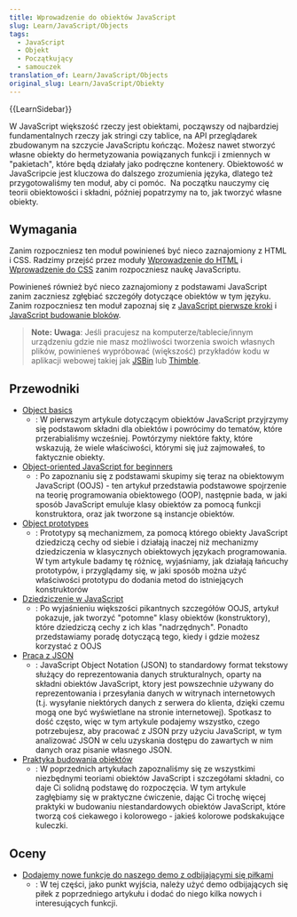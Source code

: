 ```yaml
---
title: Wprowadzenie do obiektów JavaScript
slug: Learn/JavaScript/Objects
tags:
  - JavaScript
  - Objekt
  - Początkujący
  - samouczek
translation_of: Learn/JavaScript/Objects
original_slug: Learn/JavaScript/Obiekty
---
```

{{LearnSidebar}}

W JavaScript większość rzeczy jest obiektami, począwszy od najbardziej fundamentalnych rzeczy jak stringi czy tablice, na API przeglądarek zbudowanym na szczycie JavaScriptu kończąc. Możesz nawet stworzyć własne obiekty do hermetyzowania powiązanych funkcji i zmiennych w "pakietach", które będą działały jako podręczne kontenery. Obiektowość w JavaScripcie jest kluczowa do dalszego zrozumienia języka, dlatego też przygotowaliśmy ten moduł, aby ci pomóc.  Na początku nauczymy cię teorii obiektowości i składni, później popatrzymy na to, jak tworzyć własne obiekty.

## Wymagania

Zanim rozpoczniesz ten moduł powinieneś być nieco zaznajomiony z HTML i CSS. Radzimy przejść przez moduły [Wprowadzenie do HTML](/pl/docs/Web/Guide/HTML/Introduction) i [Wprowadzenie do CSS](/pl/docs/Learn/CSS/Introduction_to_CSS) zanim rozpoczniesz naukę JavaScriptu.

Powinieneś również być nieco zaznajomiony z podstawami JavaScript zanim zaczniesz zgłębiać szczegóły dotyczące obiektów w tym języku. Zanim rozpoczniesz ten moduł zapoznaj się z [JavaScript pierwsze kroki](/pl/docs/Learn/JavaScript/First_steps) i [JavaScript budowanie bloków](/pl/docs/Learn/JavaScript/Building_blocks).

> **Note:** **Uwaga**: Jeśli pracujesz na komputerze/tablecie/innym urządzeniu gdzie nie masz możliwości tworzenia swoich własnych plików, powinieneś wypróbować (większość) przykładów kodu w aplikacji webowej takiej jak [JSBin](http://jsbin.com/) lub [Thimble](https://thimble.mozilla.org/).

## Przewodniki

- [Object basics](/pl/docs/Learn/JavaScript/Objects/Basics)
  - : W pierwszym artykule dotyczącym obiektów JavaScript przyjrzymy się podstawom składni dla obiektów i powrócimy do tematów, które przerabialiśmy wcześniej. Powtórzymy niektóre fakty, które wskazują, że wiele właściwości, którymi się już zajmowałeś, to faktycznie obiekty.
- [Object-oriented JavaScript for beginners](/pl/docs/Learn/JavaScript/Objects/Object-oriented_JS)
  - : Po zapoznaniu się z podstawami skupimy się teraz na obiektowym JavaScript (OOJS) - ten artykuł przedstawia podstawowe spojrzenie na teorię programowania obiektowego (OOP), następnie bada, w jaki sposób JavaScript emuluje klasy obiektów za pomocą funkcji konstruktora, oraz jak tworzone są instancje obiektów.
- [Object prototypes](/pl/docs/Learn/JavaScript/Objects/Object_prototypes)
  - : Prototypy są mechanizmem, za pomocą którego obiekty JavaScript dziedziczą cechy od siebie i działają inaczej niż mechanizmy dziedziczenia w klasycznych obiektowych językach programowania. W tym artykule badamy tę różnicę, wyjaśniamy, jak działają łańcuchy prototypów, i przyglądamy się, w jaki sposób można użyć właściwości prototypu do dodania metod do istniejących konstruktorów
- [Dziedziczenie w JavaScript](/pl/docs/Learn/JavaScript/Objects/Inheritance)
  - : Po wyjaśnieniu większości pikantnych szczegółów OOJS, artykuł pokazuje, jak tworzyć "potomne" klasy obiektów (konstruktory), które dziedziczą cechy z ich klas "nadrzędnych". Ponadto przedstawiamy poradę dotyczącą tego, kiedy i gdzie możesz korzystać z OOJS
- [Praca z JSON](/pl/docs/Learn/JavaScript/Objects/JSON)
  - : JavaScript Object Notation (JSON) to standardowy format tekstowy służący do reprezentowania danych strukturalnych, oparty na składni obiektów JavaScript, ktory jest powszechnie używany do reprezentowania i przesyłania danych w witrynach internetowych (t.j. wysyłanie niektórych danych z serwera do klienta, dzięki czemu mogą one być wyświetlane na stronie internetowej). Spotkasz to dość często, więc w tym artykule podajemy wszystko, czego potrzebujesz, aby pracować z JSON przy użyciu JavaScript, w tym analizować JSON w celu uzyskania dostępu do zawartych w nim danych oraz pisanie własnego JSON.
- [Praktyka budowania obiektów](/pl/docs/Learn/JavaScript/Objects/Object_building_practice)
  - : W poprzednich artykułach zapoznaliśmy się ze wszystkimi niezbędnymi teoriami obiektów JavaScript i szczegółami składni, co daje Ci solidną podstawę do rozpoczęcia. W tym artykule zagłębiamy się w praktyczne ćwiczenie, dając Ci trochę więcej praktyki w budowaniu niestandardowych obiektów JavaScript, które tworzą coś ciekawego i kolorowego - jakieś kolorowe podskakujące kuleczki.

## Oceny

- [Dodajemy nowe funkcje do naszego demo z odbijającymi się piłkami](/pl/docs/Learn/JavaScript/Objects/Adding_bouncing_balls_features)
  - : W tej części, jako punkt wyjścia, należy użyć demo odbijających się piłek z poprzedniego artykułu i dodać do niego kilka nowych i interesujących funkcji.
